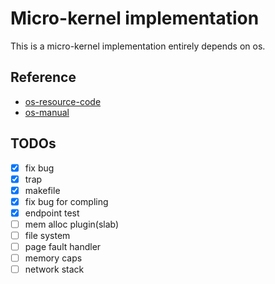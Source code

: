 #  Micro-kernel implementation
This is a micro-kernel implementation entirely depends on os.
## Reference
- [os-resource-code](https://github.com/os/os/tree/12.1.0 "os")
- [os-manual](https://os.systems/Info/Docs/os-manual-latest.pdf "os-manual")

## TODOs
- [X] fix bug
- [X] trap
- [X] makefile
- [X] fix bug for compling
- [X] endpoint test
- [ ] mem alloc plugin(slab)
- [ ] file system
- [ ] page fault handler
- [ ] memory caps
- [ ] network stack
